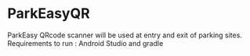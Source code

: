 # ParkEasyQR
ParkEasy QRcode scanner will be used at entry and exit of parking sites.
Requirements to run :
Android Studio and gradle
